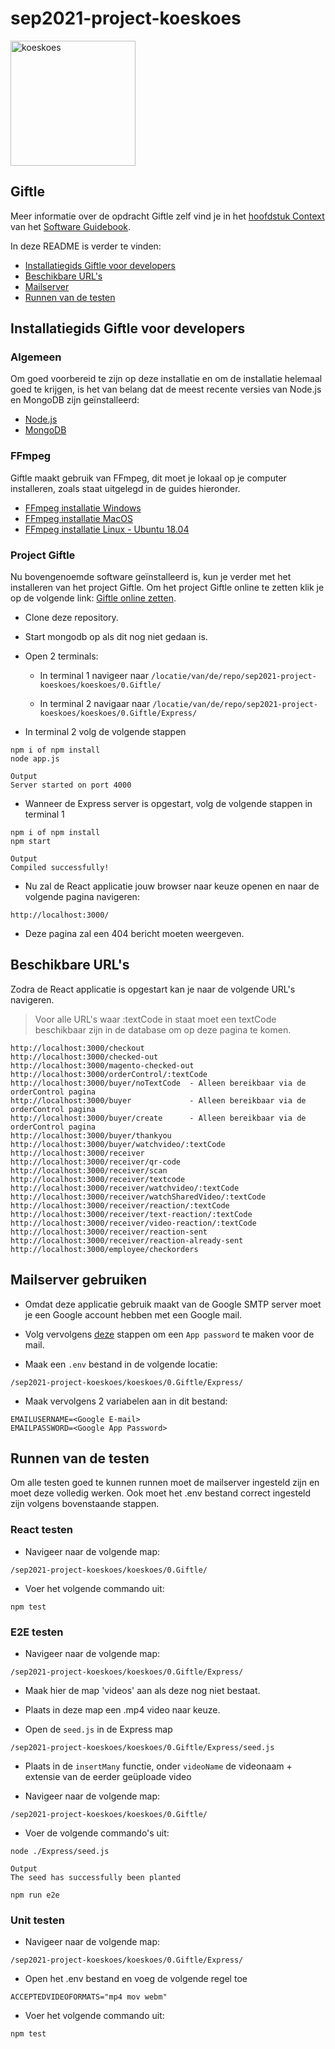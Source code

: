 # sep2021-project-koeskoes

<img src="https://upload.wikimedia.org/wikipedia/commons/5/5a/Cuscus1.jpg" alt="koeskoes" width="200"/>

## Giftle

Meer informatie over de opdracht Giftle zelf vind je in het [hoofdstuk Context](https://github.com/HANICA-DWA/sep2021-project-koeskoes/blob/main/koeskoes/4.Sprint3/Documentatie/Software%20Guidebook/01_context.md) van het [Software Guidebook](https://github.com/HANICA-DWA/sep2021-project-koeskoes/tree/main/koeskoes/4.Sprint3/Documentatie/Software%20Guidebook).

In deze README is verder te vinden:
- [Installatiegids Giftle voor developers](https://github.com/HANICA-DWA/sep2021-project-koeskoes#installatiegids-giftle-voor-developers)
- [Beschikbare URL's](https://github.com/HANICA-DWA/sep2021-project-koeskoes#beschikbare-urls)
- [Mailserver](https://github.com/HANICA-DWA/sep2021-project-koeskoes#mailserver-gebruiken)
- [Runnen van de testen](https://github.com/HANICA-DWA/sep2021-project-koeskoes#runnen-van-de-testen)

## Installatiegids Giftle voor developers

### Algemeen

Om goed voorbereid te zijn op deze installatie en om de installatie helemaal goed te krijgen, is het van belang dat de meest recente versies van Node.js en MongoDB zijn geïnstalleerd:

- [Node.js](https://nodejs.org/en/)
- [MongoDB](https://www.mongodb.com/try/download/community)

### FFmpeg

Giftle maakt gebruik van FFmpeg, dit moet je lokaal op je computer installeren, zoals staat uitgelegd in de guides hieronder.

- [FFmpeg installatie Windows](https://www.wikihow.com/Install-FFmpeg-on-Windows)
- [FFmpeg installatie MacOS](https://trac.ffmpeg.org/wiki/CompilationGuide/macOS)
- [FFmpeg installatie Linux - Ubuntu 18.04](https://linuxize.com/post/how-to-install-ffmpeg-on-ubuntu-18-04/)

### Project Giftle

Nu bovengenoemde software geïnstalleerd is, kun je verder met het installeren van het project Giftle. Om het project Giftle online te zetten klik je op de volgende link: [Giftle online zetten](https://github.com/HANICA-DWA/sep2021-project-koeskoes/blob/main/koeskoes/4.Sprint3/Documentatie/Software%20Guidebook/11_deployment.md).

- Clone deze repository.

- Start mongodb op als dit nog niet gedaan is.

- Open 2 terminals:
  
  - In terminal 1 navigeer naar `/locatie/van/de/repo/sep2021-project-koeskoes/koeskoes/0.Giftle/`
  
  - In terminal 2 navigaar naar `/locatie/van/de/repo/sep2021-project-koeskoes/koeskoes/0.Giftle/Express/`

- In terminal 2 volg de volgende stappen

```
npm i of npm install
node app.js
```

```
Output
Server started on port 4000
```

- Wanneer de Express server is opgestart, volg de volgende stappen in terminal 1

```
npm i of npm install
npm start
```

```
Output
Compiled successfully!
```

- Nu zal de React applicatie jouw browser naar keuze openen en naar de volgende pagina navigeren:

`http://localhost:3000/`

- Deze pagina zal een 404 bericht moeten weergeven.

## Beschikbare URL's

Zodra de React applicatie is opgestart kan je naar de volgende URL's navigeren. 

> Voor alle URL's waar :textCode in staat moet een textCode beschikbaar zijn in de database om op deze pagina te komen.

```
http://localhost:3000/checkout
http://localhost:3000/checked-out
http://localhost:3000/magento-checked-out
http://localhost:3000/orderControl/:textCode
http://localhost:3000/buyer/noTextCode  - Alleen bereikbaar via de orderControl pagina
http://localhost:3000/buyer             - Alleen bereikbaar via de orderControl pagina
http://localhost:3000/buyer/create      - Alleen bereikbaar via de orderControl pagina
http://localhost:3000/buyer/thankyou
http://localhost:3000/buyer/watchvideo/:textCode
http://localhost:3000/receiver
http://localhost:3000/receiver/qr-code
http://localhost:3000/receiver/scan
http://localhost:3000/receiver/textcode
http://localhost:3000/receiver/watchvideo/:textCode
http://localhost:3000/receiver/watchSharedVideo/:textCode
http://localhost:3000/receiver/reaction/:textCode
http://localhost:3000/receiver/text-reaction/:textCode
http://localhost:3000/receiver/video-reaction/:textCode
http://localhost:3000/receiver/reaction-sent
http://localhost:3000/receiver/reaction-already-sent
http://localhost:3000/employee/checkorders
```

## Mailserver gebruiken

- Omdat deze applicatie gebruik maakt van de Google SMTP server moet je een Google account hebben met een Google mail.

- Volg vervolgens [deze](https://support.google.com/mail/answer/185833?hl=en) stappen om een `App password` te maken voor de mail.

- Maak een `.env` bestand in de volgende locatie:

`/sep2021-project-koeskoes/koeskoes/0.Giftle/Express/`

- Maak vervolgens 2 variabelen aan in dit bestand:

```
EMAILUSERNAME=<Google E-mail>
EMAILPASSWORD=<Google App Password>
```

## Runnen van de testen

Om alle testen goed te kunnen runnen moet de mailserver ingesteld zijn en moet deze volledig werken. Ook moet het .env bestand correct ingesteld zijn volgens bovenstaande stappen.

### React testen

- Navigeer naar de volgende map:

`/sep2021-project-koeskoes/koeskoes/0.Giftle/`

- Voer het volgende commando uit:

```
npm test
```

### E2E testen

- Navigeer naar de volgende map:

`/sep2021-project-koeskoes/koeskoes/0.Giftle/Express/`

- Maak hier de map 'videos' aan als deze nog niet bestaat.

- Plaats in deze map een .mp4 video naar keuze.

- Open de `seed.js` in de Express map

`/sep2021-project-koeskoes/koeskoes/0.Giftle/Express/seed.js`

- Plaats in de `insertMany` functie, onder `videoName` de videonaam + extensie van de eerder geüploade video 

- Navigeer naar de volgende map:

`/sep2021-project-koeskoes/koeskoes/0.Giftle/`

- Voer de volgende commando's uit:

```
node ./Express/seed.js
```

```
Output
The seed has successfully been planted
```

```
npm run e2e
```

### Unit testen

- Navigeer naar de volgende map:

`/sep2021-project-koeskoes/koeskoes/0.Giftle/Express/`

- Open het .env bestand en voeg de volgende regel toe

```
ACCEPTEDVIDEOFORMATS="mp4 mov webm"
```

- Voer het volgende commando uit:

```
npm test
```
